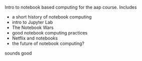Intro to notebook based computing for the aap course. Includes

* a short history of notebook computing
* intro to Jupyter Lab
* The Notebook Wars
* good notebook computing practices
* Netflix and notebooks
* the future of notebook computing?

sounds good
